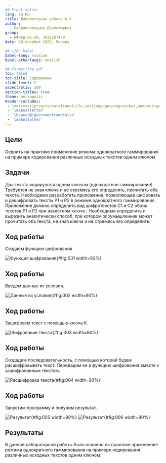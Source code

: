 ```yaml
---
## Front matter
lang: ru-RU
title: Лабораторная работа № 8
author:
  - Байрамгельдыев Довлетмурат
group:
  - НФИбд-01-20, 1032207470
date: 28 октября 2023, Москва

## i18n babel
babel-lang: russian
babel-otherlangs: english

## Formatting pdf
toc: false
toc-title: Содержание
slide_level: 2
aspectratio: 169
section-titles: true
theme: metropolis
header-includes:
 - \metroset{progressbar=frametitle,sectionpage=progressbar,numbering=fraction}
 - '\makeatletter'
 - '\beamer@ignorenonframefalse'
 - '\makeatother'
---
```


## Цели

Освоить на практике применение режима однократного гаммирования
на примере кодирования различных исходных текстов одним ключом.

## Задачи

Два текста кодируются одним ключом (однократное гаммирование).
Требуется не зная ключа и не стремясь его определить, прочитать оба текста. Необходимо разработать приложение, позволяющее шифровать и дешифровать тексты P1 и P2 в режиме однократного гаммирования. Приложение должно определить вид шифротекстов C1 и C2 обоих текстов P1 и P2 при известном ключе ; Необходимо определить и выразить аналитически способ, при котором злоумышленник может прочитать оба текста, не зная ключа и не стремясь его определить.


## Ход работы

Создаем функцию шифрования.

![Функция шифрования](image/1.png){#fig:001 width=90%}

## Ход работы

Введем данные из условия.

![Данные из условия](image/2.png){#fig:002 width=90%}

## Ход работы

Зашифруем текст с помощью ключа К.

![Шифрование текста](image/3.png){#fig:003 width=90%}

## Ход работы

Создадим последовательность, с помощью которой будем расшифровывать текст. Передадим ее в функцию шифрования вместе с зашифрованным текстом.

![Расшифровка текста](image/4.png){#fig:004 width=90%}

## Ход работы

Запустим программу и получим результат.

![Результат](image/5.png){#fig:005 width=90%}
![Результат](image/6.png){#fig:006 width=90%}

## Результаты

В данной лабораторной работы было освоено на практике применение режима однократного гаммирования на примере кодирования различных исходных текстов одним ключом.